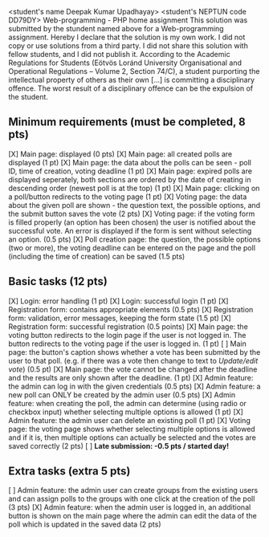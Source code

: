 <student's name Deepak Kumar Upadhayay>
<student's NEPTUN code DD79DY>
Web-programming - PHP home assignment
This solution was submitted by the stundent named above for a Web-programming assignment.
Hereby I declare that the solution is my own work. I did not copy or use solutions from a third party. I did not share this solution with fellow students, and I did not publish it. 
According to the Academic Regulations for Students (Eötvös Loránd University Organisational and Operational Regulations – Volume 2, Section 74/C), a student purporting the intellectual property of others as their own [...] is committing a disciplinary offence.
The worst result of a disciplinary offence can be the expulsion of the student.

## Minimum requirements (must be completed, 8 pts)

[X] Main page: displayed (0 pts)
[X] Main page: all created polls are displayed (1 pt)
[X] Main page: the data about the polls can be seen - poll ID, time of creation, voting deadline (1 pt)
[X] Main page: expired polls are displayed seperately, both sections are ordered by the date of creating in descending order (newest poll is at the top) (1 pt)
[X] Main page: clicking on a poll/button redirects to the voting page (1 pt)
[X] Voting page: the data about the given poll are shown - the question text, the possible options, and the submit button saves the vote (2 pts)
[X] Voting page: if the voting form is filled properly (an option has been chosen) the user is notified about the successful vote. An error is displayed if the form is sent without selecting an option. (0.5 pts)
[X] Poll creation page: the question, the possible options (two or more), the voting deadline can be entered on the page and the poll (including the time of creation) can be saved (1.5 pts)

## Basic tasks (12 pts)

[X] Login: error handling (1 pt)
[X] Login: successful login (1 pt)
[X] Registration form: contains appropriate elements (0.5 pts)
[X] Registration form: validation, error messages, keeping the form state (1.5 pt)
[X] Registration form: successful registration (0.5 points)
[X] Main page: the voting button redirects to the login page if the user is not logged in. The button redirects to the voting page if the user is logged in. (1 pt)
[ ] Main page: the button's caption shows whether a vote has been submitted by the user to that poll. (e.g. if there was a vote then change to text to *Update/edit vote*) (0.5 pt)
[X] Main page: the vote cannot be changed after the deadline and the results are only shown after the deadline. (1 pt)
[X] Admin feature: the admin can log in with the given credentials (0.5 pts)
[X] Admin feature: a new poll can ONLY be created by the admin user (0.5 pts)
[X] Admin feature: when creating the poll, the admin can determine (using radio or checkbox input) whether selecting multiple options is allowed (1 pt)
[X] Admin feature: the admin user can delete an existing poll (1 pt)
[X] Voting page: the voting page shows whether selecting multiple options is allowed and if it is, then multiple options can actually be selected and the votes are saved correctly (2 pts)
[ ] **Late submission: -0.5 pts / started day!**

## Extra tasks (extra 5 pts)

[ ] Admin feature: the admin user can create groups from the existing users and can assign polls to the groups with one click at the creation of the poll (3 pts)
[X] Admin feature: when the admin user is logged in, an additional button is shown on the main page where the admin can edit the data of the poll which is updated in the saved data (2 pts)